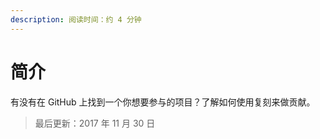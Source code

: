 ```yaml
---
description: 阅读时间：约 4 分钟
---
```


# 简介

有没有在 GitHub 上找到一个你想要参与的项目？了解如何使用复刻来做贡献。

> 最后更新：2017 年 11 月 30 日

